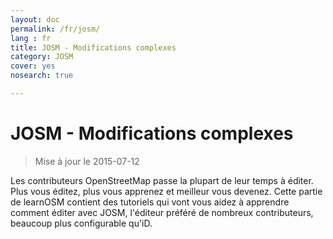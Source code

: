 ```yaml
---
layout: doc
permalink: /fr/josm/
lang : fr
title: JOSM - Modifications complexes
category: JOSM
cover: yes
nosearch: true

---
```


JOSM - Modifications complexes
================

> Mise à jour le 2015-07-12  

Les contributeurs OpenStreetMap passe la plupart de leur temps à éditer. Plus vous
éditez, plus vous apprenez et meilleur vous devenez. Cette partie de learnOSM
contient des tutoriels qui vont vous aidez à apprendre comment éditer avec JOSM, l'éditeur préféré de nombreux contributeurs, beaucoup plus configurable qu'iD.